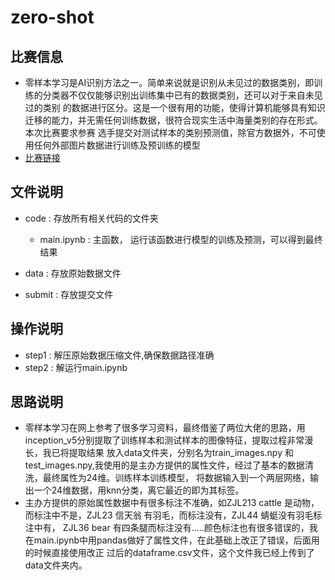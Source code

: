 # zero-shot
## 比赛信息
- 零样本学习是AI识别方法之一。简单来说就是识别从未见过的数据类别，即训练的分类器不仅仅能够识别出训练集中已有的数据类别，还可以对于来自未见过的类别
  的数据进行区分。这是一个很有用的功能，使得计算机能够具有知识迁移的能力，并无需任何训练数据，很符合现实生活中海量类别的存在形式。本次比赛要求参赛
  选手提交对测试样本的类别预测值，除官方数据外，不可使用任何外部图片数据进行训练及预训练的模型
- [比赛链接](https://tianchi.aliyun.com/competition/information.htm?spm=5176.100067.5678.2.668547d0M9SQTW&raceId=231677)
## 文件说明
- code : 存放所有相关代码的文件夹
    - main.ipynb :  主函数， 运行该函数进行模型的训练及预测，可以得到最终结果
    
- data : 存放原始数据文件
- submit : 存放提交文件

## 操作说明
- step1 : 解压原始数据压缩文件,确保数据路径准确
- step2 : 解运行main.ipynb
## 思路说明
- 零样本学习在网上参考了很多学习资料，最终借鉴了两位大佬的思路，用inception_v5分别提取了训练样本和测试样本的图像特征，提取过程非常漫长，我已将提取结果
  放入data文件夹，分别名为train_images.npy 和 test_images.npy,我使用的是主办方提供的属性文件，经过了基本的数据清洗，最终属性为24维。训练样本训练模型，
  将数据输入到一个两层网络，输出一个24维数据，用knn分类，离它最近的即为其标签。
- 主办方提供的原始属性数据中有很多标注不准确，如ZJL213 cattle 是动物，而标注中不是，ZJL23 信天翁 有羽毛，而标注没有，ZJL44 蜻蜓没有羽毛标注中有，
  ZJL36 bear 有四条腿而标注没有.....颜色标注也有很多错误的，我在main.ipynb中用pandas做好了属性文件，在此基础上改正了错误，后面用的时候直接使用改正
  过后的dataframe.csv文件，这个文件我已经上传到了data文件夹内。
  
  
